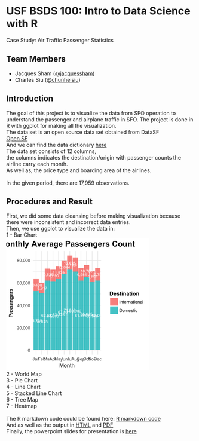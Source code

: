 # USF BSDS 100: Intro to Data Science with R
Case Study: Air Traffic Passenger Statistics

## Team Members
* Jacques Sham ([@jacquessham](https://github.com/jacquessham))
* Charles Siu ([@chunheisiu](https://github.com/chunheisiu))

## Introduction
The goal of this project is to visualize the data from SFO operation to understand the passenger and airplane traffic in SFO. The project is done in R with ggplot for making all the visualization. <br>
The data set is an open source data set obtained from DataSF<br>
<a href="https://datasf.org/opendata/">Open SF</a>
<br>
And we can find the data dictionary [here](DataSF_Data_Dictionary_for_Air_Traffic_Passenger_Statistics.pdf)
<br>
The data set consists of 12 columns,<br>
the columns indicates the destination/origin with passenger counts the airline carry each month.<br>
As well as, the price type and boarding area of the airlines.<br>
<br>
In the given period, there are 17,959 observations.

## Procedures and Result
First, we did some data cleansing before making visualization because there were inconsistent and incorrect data entries.<br>
Then, we use ggplot to visualize the data in:<br>
1 - Bar Chart<br>
![Screenshot](image/bar_pax_count.png)<br>
2 - World Map<br>
3 - Pie Chart<br>
4 - Line Chart<br>
5 - Stacked Line Chart<br>
6 - Tree Map<br>
7 - Heatmap<br>
<br>
The R markdown code could be found here: [R markdown code](CaseStudy.Rmd)<br>
And as well as the output in [HTML](CaseStudy.html) and [PDF](CaseStudy.pdf)<br>
Finally, the powerpoint slides for presentation is [here](CaseStudy_Sham_Siu.pdf)<br>
